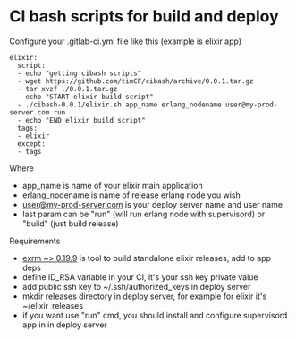 CI bash scripts for build and deploy
====================================

Configure your .gitlab-ci.yml file like this (example is elixir app)

```
elixir:
  script:
  - echo "getting cibash scripts"
  - wget https://github.com/timCF/cibash/archive/0.0.1.tar.gz
  - tar xvzf ./0.0.1.tar.gz
  - echo "START elixir build script"
  - ./cibash-0.0.1/elixir.sh app_name erlang_nodename user@my-prod-server.com run
  - echo "END elixir build script"
  tags:
  - elixir
  except:
  - tags
```

Where

- app_name is name of your elixir main application
- erlang_nodename is name of release erlang node you wish
- user@my-prod-server.com is your deploy server name and user name
- last param can be "run" (will run erlang node with supervisord) or "build" (just build release)

Requirements

- [exrm ~> 0.19.9](https://github.com/bitwalker/exrm) is tool to build standalone elixir releases, add to app deps
- define ID_RSA variable in your CI, it's your ssh key private value
- add public ssh key to ~/.ssh/authorized_keys in deploy server
- mkdir releases directory in deploy server, for example for elixir it's ~/elixir_releases
- if you want use "run" cmd, you should install and configure supervisord app in in deploy server
